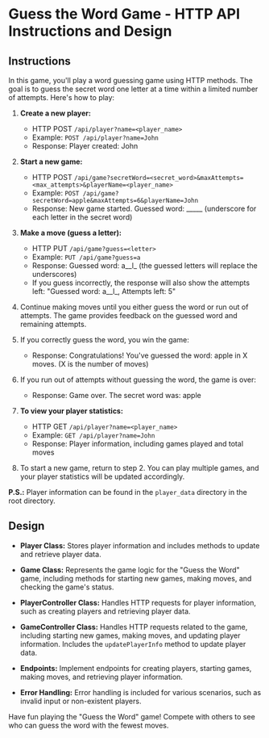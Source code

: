 # Guess the Word Game - HTTP API Instructions and Design

## Instructions

In this game, you'll play a word guessing game using HTTP methods. The goal is to guess the secret word one letter at a time within a limited number of attempts. Here's how to play:

1. **Create a new player:**
   - HTTP POST `/api/player?name=<player_name>`
   - Example: `POST /api/player?name=John`
   - Response: Player created: John

2. **Start a new game:**
   - HTTP POST `/api/game?secretWord=<secret_word>&maxAttempts=<max_attempts>&playerName=<player_name>`
   - Example: `POST /api/game?secretWord=apple&maxAttempts=6&playerName=John`
   - Response: New game started. Guessed word: _____ (underscore for each letter in the secret word)

3. **Make a move (guess a letter):**
   - HTTP PUT `/api/game?guess=<letter>`
   - Example: `PUT /api/game?guess=a`
   - Response: Guessed word: a__l_ (the guessed letters will replace the underscores)
   - If you guess incorrectly, the response will also show the attempts left: "Guessed word: a__l_, Attempts left: 5"

4. Continue making moves until you either guess the word or run out of attempts. The game provides feedback on the guessed word and remaining attempts.

5. If you correctly guess the word, you win the game:
   - Response: Congratulations! You've guessed the word: apple in X moves. (X is the number of moves)

6. If you run out of attempts without guessing the word, the game is over:
   - Response: Game over. The secret word was: apple

7. **To view your player statistics:**
   - HTTP GET `/api/player?name=<player_name>`
   - Example: `GET /api/player?name=John`
   - Response: Player information, including games played and total moves

8. To start a new game, return to step 2. You can play multiple games, and your player statistics will be updated accordingly.

**P.S.:** Player information can be found in the `player_data` directory in the root directory.

## Design

- **Player Class:** Stores player information and includes methods to update and retrieve player data.

- **Game Class:** Represents the game logic for the "Guess the Word" game, including methods for starting new games, making moves, and checking the game's status.

- **PlayerController Class:** Handles HTTP requests for player information, such as creating players and retrieving player data.

- **GameController Class:** Handles HTTP requests related to the game, including starting new games, making moves, and updating player information. Includes the `updatePlayerInfo` method to update player data.

- **Endpoints:** Implement endpoints for creating players, starting games, making moves, and retrieving player information.

- **Error Handling:** Error handling is included for various scenarios, such as invalid input or non-existent players.

Have fun playing the "Guess the Word" game! Compete with others to see who can guess the word with the fewest moves.

